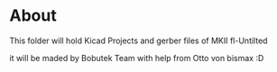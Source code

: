 # About
This folder will hold Kicad Projects and gerber files of MKII fl-Untilted

it will be maded by Bobutek Team with help from Otto von bismax :D
